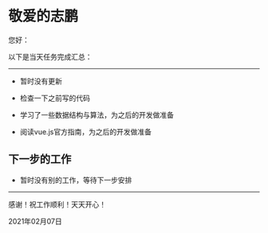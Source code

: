 # 敬爱的志鹏

您好：

以下是当天任务完成汇总：

---

- 暂时没有更新

- 检查一下之前写的代码

- 学习了一些数据结构与算法，为之后的开发做准备

- 阅读vue.js官方指南，为之后的开发做准备

## 下一步的工作

- 暂时没有别的工作，等待下一步安排

---
感谢！祝工作顺利！天天开心！

2021年02月07日
